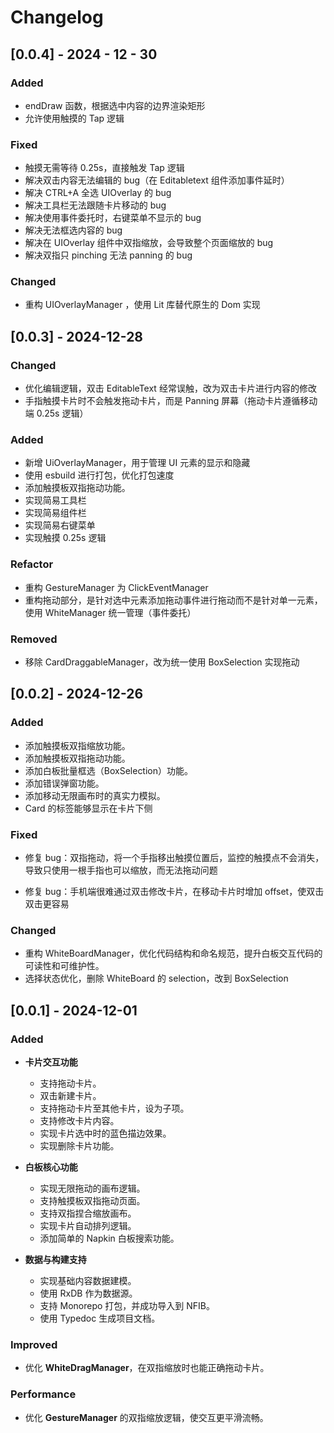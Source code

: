 # Changelog

## [0.0.4] - 2024 - 12 - 30

### Added

- endDraw 函数，根据选中内容的边界渲染矩形
- 允许使用触摸的 Tap 逻辑

### Fixed

- 触摸无需等待 0.25s，直接触发 Tap 逻辑
- 解决双击内容无法编辑的 bug（在 Editabletext 组件添加事件延时）
- 解决 CTRL+A 全选 UIOverlay 的 bug
- 解决工具栏无法跟随卡片移动的 bug
- 解决使用事件委托时，右键菜单不显示的 bug
- 解决无法框选内容的 bug
- 解决在 UIOverlay 组件中双指缩放，会导致整个页面缩放的 bug
- 解决双指只 pinching 无法 panning 的 bug

### Changed

- 重构 UIOverlayManager ，使用 Lit 库替代原生的 Dom 实现

## [0.0.3] - 2024-12-28

### Changed

- 优化编辑逻辑，双击 EditableText 经常误触，改为双击卡片进行内容的修改
- 手指触摸卡片时不会触发拖动卡片，而是 Panning 屏幕（拖动卡片遵循移动端 0.25s 逻辑）

### Added

- 新增 UiOverlayManager，用于管理 UI 元素的显示和隐藏
- 使用 esbuild 进行打包，优化打包速度
- 添加触摸板双指拖动功能。
- 实现简易工具栏
- 实现简易组件栏
- 实现简易右键菜单
- 实现触摸 0.25s 逻辑

### Refactor

- 重构 GestureManager 为 ClickEventManager
- 重构拖动部分，是针对选中元素添加拖动事件进行拖动而不是针对单一元素，使用 WhiteManager 统一管理（事件委托）

### Removed

- 移除 CardDraggableManager，改为统一使用 BoxSelection 实现拖动

## [0.0.2] - 2024-12-26

### Added

- 添加触摸板双指缩放功能。
- 添加触摸板双指拖动功能。
- 添加白板批量框选（BoxSelection）功能。
- 添加错误弹窗功能。
- 添加移动无限画布时的真实力模拟。
- Card 的标签能够显示在卡片下侧

### Fixed

- 修复 bug：双指拖动，将一个手指移出触摸位置后，监控的触摸点不会消失，导致只使用一根手指也可以缩放，而无法拖动问题

- 修复 bug：手机端很难通过双击修改卡片，在移动卡片时增加 offset，使双击双击更容易

### Changed

- 重构 WhiteBoardManager，优化代码结构和命名规范，提升白板交互代码的可读性和可维护性。
- 选择状态优化，删除 WhiteBoard 的 selection，改到 BoxSelection

## [0.0.1] - 2024-12-01

### Added

- **卡片交互功能**

  - 支持拖动卡片。
  - 双击新建卡片。
  - 支持拖动卡片至其他卡片，设为子项。
  - 支持修改卡片内容。
  - 实现卡片选中时的蓝色描边效果。
  - 实现删除卡片功能。

- **白板核心功能**

  - 实现无限拖动的画布逻辑。
  - 支持触摸板双指拖动页面。
  - 支持双指捏合缩放画布。
  - 实现卡片自动排列逻辑。
  - 添加简单的 Napkin 白板搜索功能。

- **数据与构建支持**
  - 实现基础内容数据建模。
  - 使用 RxDB 作为数据源。
  - 支持 Monorepo 打包，并成功导入到 NFIB。
  - 使用 Typedoc 生成项目文档。

### Improved

- 优化 **WhiteDragManager**，在双指缩放时也能正确拖动卡片。

### Performance

- 优化 **GestureManager** 的双指缩放逻辑，使交互更平滑流畅。
